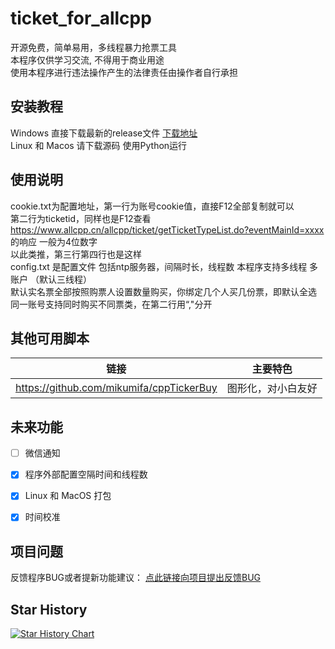 # ticket_for_allcpp
开源免费，简单易用，多线程暴力抢票工具<br>
本程序仅供学习交流, 不得用于商业用途<br>
使用本程序进行违法操作产生的法律责任由操作者自行承担

## 安装教程
Windows 直接下载最新的release文件 [下载地址](https://github.com/Koileo/ticket_for_allcpp/releases/)<br>
Linux 和 Macos 请下载源码 使用Python运行

## 使用说明
cookie.txt为配置地址，第一行为账号cookie值，直接F12全部复制就可以<br>
第二行为ticketid，同样也是F12查看 https://www.allcpp.cn/allcpp/ticket/getTicketTypeList.do?eventMainId=xxxx 的响应 一般为4位数字<br>
以此类推，第三行第四行也是这样<br>
config.txt 是配置文件 包括ntp服务器，间隔时长，线程数
本程序支持多线程 多账户 （默认三线程）<br>
默认实名票全部按照购票人设置数量购买，你绑定几个人买几份票，即默认全选<br>
同一账号支持同时购买不同票类，在第二行用“,"分开
## 其他可用脚本

| 链接                                                       | 主要特色                |
| --------------------------------------------------------- | ---------------------- |
| https://github.com/mikumifa/cppTickerBuy                      |图形化，对小白友好         |


## 未来功能
- [ ] 微信通知
- [x] 程序外部配置空隔时间和线程数
- [x] Linux 和 MacOS 打包
- [x] 时间校准


## 项目问题
反馈程序BUG或者提新功能建议： [点此链接向项目提出反馈BUG](https://github.com/Koileo/ticket_for_allcpp/issues)

## Star History

[![Star History Chart](https://api.star-history.com/svg?repos=Koileo/ticket_for_allcpp&type=Date)](https://star-history.com/#Koileo/ticket_for_allcpp&Date)
